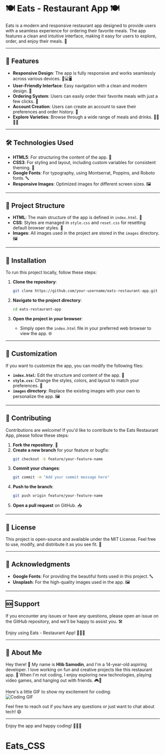 # 🍽️ Eats - Restaurant App 🍽️  

Eats is a modern and responsive restaurant app designed to provide users with a seamless experience for ordering their favorite meals. The app features a clean and intuitive interface, making it easy for users to explore, order, and enjoy their meals. 🚀  

---

## 🌟 Features  

- **Responsive Design**: The app is fully responsive and works seamlessly across various devices. 📱💻🖥️  
- **User-Friendly Interface**: Easy navigation with a clean and modern design. 🎨  
- **Ordering System**: Users can easily order their favorite meals with just a few clicks. 🛒  
- **Account Creation**: Users can create an account to save their preferences and order history. 📝  
- **Explore Varieties**: Browse through a wide range of meals and drinks. 🍔🍕🍟🍹  

---

## 🛠️ Technologies Used  

- **HTML5**: For structuring the content of the app. 📄  
- **CSS3**: For styling and layout, including custom variables for consistent theming. 🎨  
- **Google Fonts**: For typography, using Montserrat, Poppins, and Roboto fonts. 🔤  
- **Responsive Images**: Optimized images for different screen sizes. 🖼️  

---

## 📂 Project Structure  

- **HTML**: The main structure of the app is defined in `index.html`. 📄  
- **CSS**: Styles are managed in `style.css` and `reset.css` for resetting default browser styles. 🎨  
- **Images**: All images used in the project are stored in the `images` directory. 🖼️  

---

## 🚀 Installation  

To run this project locally, follow these steps:  

1. **Clone the repository**:  
   ```bash  
   git clone https://github.com/your-username/eats-restaurant-app.git  
   ```  

2. **Navigate to the project directory**:  
   ```bash  
   cd eats-restaurant-app  
   ```  

3. **Open the project in your browser**:  
   - Simply open the `index.html` file in your preferred web browser to view the app. 🌐  

---

## 🎨 Customization  

If you want to customize the app, you can modify the following files:  

- **`index.html`**: Edit the structure and content of the app. 📄  
- **`style.css`**: Change the styles, colors, and layout to match your preferences. 🎨  
- **`images` directory**: Replace the existing images with your own to personalize the app. 🖼️  

---

## 🤝 Contributing  

Contributions are welcome! If you'd like to contribute to the Eats Restaurant App, please follow these steps:  

1. **Fork the repository**. 🍴  
2. **Create a new branch** for your feature or bugfix:  
   ```bash  
   git checkout -b feature/your-feature-name  
   ```  
3. **Commit your changes**:  
   ```bash  
   git commit -m "Add your commit message here"  
   ```  
4. **Push to the branch**:  
   ```bash  
   git push origin feature/your-feature-name  
   ```  
5. **Open a pull request** on GitHub. 📥  

---

## 📜 License  

This project is open-source and available under the MIT License. Feel free to use, modify, and distribute it as you see fit. 📄  

---

## 🙏 Acknowledgments  

- **Google Fonts**: For providing the beautiful fonts used in this project. 🔤  
- **Unsplash**: For the high-quality images used in the app. 🖼️  

---

## 🆘 Support  

If you encounter any issues or have any questions, please open an issue on the GitHub repository, and we'll be happy to assist you. 🛠️  

Enjoy using Eats - Restaurant App! 🍔🍕🍟  

---

## 👋 About Me  

Hey there! 👋 My name is **Hlib Samodin**, and I'm a 14-year-old aspiring developer. I love working on fun and creative projects like this restaurant app. 🚀 When I'm not coding, I enjoy exploring new technologies, playing video games, and hanging out with friends. 🎮👫  

Here's a little GIF to show my excitement for coding:  
![Coding GIF](https://media.giphy.com/media/L1R1tvI9svkIWwpVYr/giphy.gif)  

Feel free to reach out if you have any questions or just want to chat about tech! 😄  

---

Enjoy the app and happy coding! 🎉👨‍💻
# Eats_CSS
